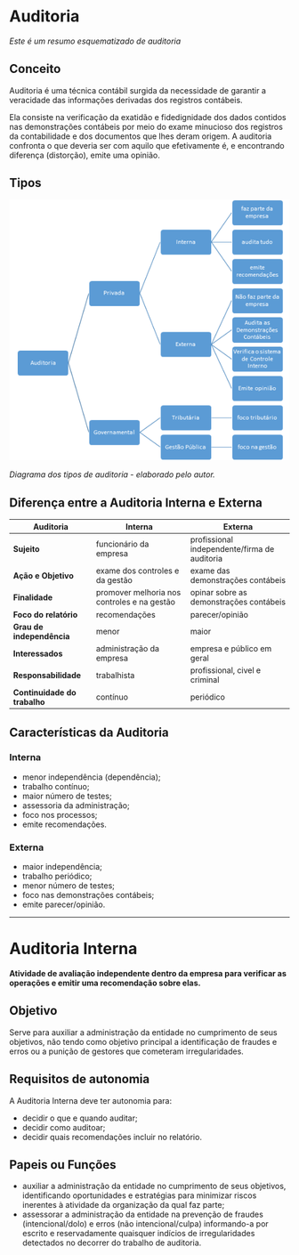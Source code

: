 # Auditoria
*Este é um resumo esquematizado de auditoria*

## Conceito

Auditoria é uma técnica contábil surgida da necessidade de garantir a veracidade das informações derivadas dos registros contábeis.

Ela consiste na verificação da exatidão e fidedignidade dos dados contidos nas demonstrações contábeis por meio do exame minucioso dos registros da contabilidade e dos documentos que lhes deram origem.
A auditoria confronta o que deveria ser com aquilo que efetivamente é, e encontrando diferença (distorção), emite uma opinião.

## Tipos

![Diagrama dos tipos de auditoria](assets/auditoria-tipos.png "Diagrama dos tipos de auditoria")

*Diagrama dos tipos de auditoria - elaborado pelo autor.*

## Diferença entre a Auditoria Interna e Externa

Auditoria | Interna | Externa
--------- | ------- | -------
**Sujeito** | funcionário da empresa | profissional independente/firma de auditoria
**Ação e Objetivo** | exame dos controles e da gestão | exame das demonstrações contábeis
**Finalidade** | promover melhoria nos controles e na gestão | opinar sobre as demonstrações contábeis
**Foco do relatório** | recomendações | parecer/opinião
**Grau de independência** | menor | maior
**Interessados** | administração da empresa | empresa e público em geral
**Responsabilidade** | trabalhista | profissional, civel e criminal
**Continuidade do trabalho** | contínuo | periódico

## Características da Auditoria

### Interna

* menor independência (dependência);
* trabalho contínuo;
* maior número de testes;
* assessoria da administração;
* foco nos processos;
* emite recomendações.

### Externa

* maior independência;
* trabalho periódico;
* menor número de testes;
* foco nas demonstrações contábeis;
* emite parecer/opinião.

--------

# Auditoria Interna

**Atividade de avaliação independente dentro da empresa para verificar as operações e emitir uma recomendação sobre elas.**

## Objetivo

Serve para auxiliar a administração da entidade no cumprimento de seus objetivos, não tendo como objetivo principal a identificação de fraudes e erros ou a punição de gestores que cometeram irregularidades.

## Requisitos de autonomia

A Auditoria Interna deve ter autonomia para:

* decidir o que e quando auditar;
* decidir como auditoar;
* decidir quais recomendações incluir no relatório.

## Papeis ou Funções

* auxiliar a administração da entidade no cumprimento de seus objetivos, identificando oportunidades e estratégias para minimizar riscos inerentes à atividade da organização da qual faz parte;
* assessorar a administração da entidade na prevenção de fraudes (intencional/dolo) e erros (não intencional/culpa) informando-a por escrito e reservadamente quaisquer indícios de irregularidades detectados no decorrer do trabalho de auditoria.
